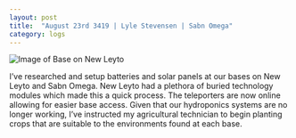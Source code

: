 ```yaml
---
layout: post
title:  "August 23rd 3419 | Lyle Stevensen | Sabn Omega"
category: logs
---
```


![Image of Base on New Leyto](https://nms-seventh-fleet.github.io/images/stevensen_3419-08-23_001.jpg)

<p>I’ve researched and setup batteries and solar panels at our bases on New Leyto and Sabn Omega. New Leyto had a plethora of buried technology modules which made this a quick process. The teleporters are now online allowing for easier base access. Given that our hydroponics systems are no longer working, I’ve instructed my agricultural technician to begin planting crops that are suitable to the environments found at each base.</p>

<!--more-->



